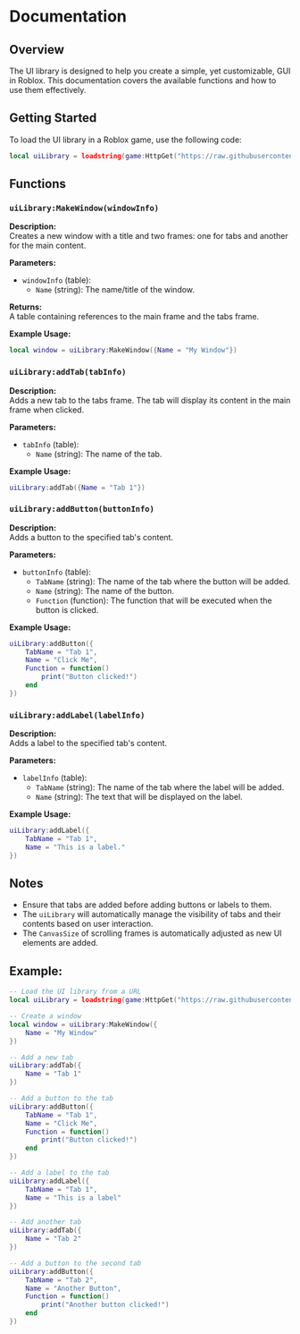 # Documentation

## Overview

The UI library is designed to help you create a simple, yet customizable, GUI in Roblox. This documentation covers the available functions and how to use them effectively.

## Getting Started

To load the UI library in a Roblox game, use the following code:

```lua
local uiLibrary = loadstring(game:HttpGet("https://raw.githubusercontent.com/RScripter/Fluent-UI-library/main/Source/Source.lua"))()
```

## Functions

### `uiLibrary:MakeWindow(windowInfo)`

**Description:**  
Creates a new window with a title and two frames: one for tabs and another for the main content.

**Parameters:**

- `windowInfo` (table):  
  - `Name` (string): The name/title of the window.

**Returns:**  
A table containing references to the main frame and the tabs frame.

**Example Usage:**

```lua
local window = uiLibrary:MakeWindow({Name = "My Window"})
```

### `uiLibrary:addTab(tabInfo)`

**Description:**  
Adds a new tab to the tabs frame. The tab will display its content in the main frame when clicked.

**Parameters:**

- `tabInfo` (table):  
  - `Name` (string): The name of the tab.

**Example Usage:**

```lua
uiLibrary:addTab({Name = "Tab 1"})
```

### `uiLibrary:addButton(buttonInfo)`

**Description:**  
Adds a button to the specified tab's content.

**Parameters:**

- `buttonInfo` (table):  
  - `TabName` (string): The name of the tab where the button will be added.
  - `Name` (string): The name of the button.
  - `Function` (function): The function that will be executed when the button is clicked.

**Example Usage:**

```lua
uiLibrary:addButton({
    TabName = "Tab 1",
    Name = "Click Me",
    Function = function()
        print("Button clicked!")
    end
})
```

### `uiLibrary:addLabel(labelInfo)`

**Description:**  
Adds a label to the specified tab's content.

**Parameters:**

- `labelInfo` (table):  
  - `TabName` (string): The name of the tab where the label will be added.
  - `Name` (string): The text that will be displayed on the label.

**Example Usage:**

```lua
uiLibrary:addLabel({
    TabName = "Tab 1",
    Name = "This is a label."
})
```

## Notes

- Ensure that tabs are added before adding buttons or labels to them.
- The `uiLibrary` will automatically manage the visibility of tabs and their contents based on user interaction.
- The `CanvasSize` of scrolling frames is automatically adjusted as new UI elements are added.

## Example:
```lua
-- Load the UI library from a URL
local uiLibrary = loadstring(game:HttpGet("https://raw.githubusercontent.com/RScripter/Fluent-UI-library/main/Source/Source.lua"))()

-- Create a window
local window = uiLibrary:MakeWindow({
    Name = "My Window"
})

-- Add a new tab
uiLibrary:addTab({
    Name = "Tab 1"
})

-- Add a button to the tab
uiLibrary:addButton({
    TabName = "Tab 1",
    Name = "Click Me",
    Function = function()
        print("Button clicked!")
    end
})

-- Add a label to the tab
uiLibrary:addLabel({
    TabName = "Tab 1",
    Name = "This is a label"
})

-- Add another tab
uiLibrary:addTab({
    Name = "Tab 2"
})

-- Add a button to the second tab
uiLibrary:addButton({
    TabName = "Tab 2",
    Name = "Another Button",
    Function = function()
        print("Another button clicked!")
    end
})
```